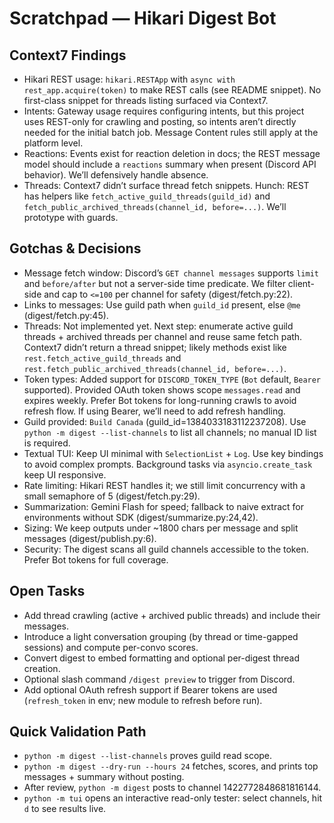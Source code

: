 Scratchpad — Hikari Digest Bot
================================

Context7 Findings
-----------------
- Hikari REST usage: `hikari.RESTApp` with `async with rest_app.acquire(token)` to make REST calls (see README snippet). No first-class snippet for threads listing surfaced via Context7.
- Intents: Gateway usage requires configuring intents, but this project uses REST-only for crawling and posting, so intents aren’t directly needed for the initial batch job. Message Content rules still apply at the platform level.
- Reactions: Events exist for reaction deletion in docs; the REST message model should include a `reactions` summary when present (Discord API behavior). We’ll defensively handle absence.
- Threads: Context7 didn’t surface thread fetch snippets. Hunch: REST has helpers like `fetch_active_guild_threads(guild_id)` and `fetch_public_archived_threads(channel_id, before=...)`. We’ll prototype with guards.

Gotchas & Decisions
-------------------
- Message fetch window: Discord’s `GET channel messages` supports `limit` and `before/after` but not a server-side time predicate. We filter client-side and cap to `<=100` per channel for safety (digest/fetch.py:22).
- Links to messages: Use guild path when `guild_id` present, else `@me` (digest/fetch.py:45).
- Threads: Not implemented yet. Next step: enumerate active guild threads + archived threads per channel and reuse same fetch path. Context7 didn’t return a thread snippet; likely methods exist like `rest.fetch_active_guild_threads` and `rest.fetch_public_archived_threads(channel_id, before=...)`.
- Token types: Added support for `DISCORD_TOKEN_TYPE` (`Bot` default, `Bearer` supported). Provided OAuth token shows scope `messages.read` and expires weekly. Prefer Bot tokens for long-running crawls to avoid refresh flow. If using Bearer, we’ll need to add refresh handling.
- Guild provided: `Build Canada` (guild_id=1384033183112237208). Use `python -m digest --list-channels` to list all channels; no manual ID list is required.
 - Textual TUI: Keep UI minimal with `SelectionList` + `Log`. Use key bindings to avoid complex prompts. Background tasks via `asyncio.create_task` keep UI responsive.
- Rate limiting: Hikari REST handles it; we still limit concurrency with a small semaphore of 5 (digest/fetch.py:29).
- Summarization: Gemini Flash for speed; fallback to naive extract for environments without SDK (digest/summarize.py:24,42).
- Sizing: We keep outputs under ~1800 chars per message and split messages (digest/publish.py:6).
- Security: The digest scans all guild channels accessible to the token. Prefer Bot tokens for full coverage.

Open Tasks
----------
- Add thread crawling (active + archived public threads) and include their messages.
- Introduce a light conversation grouping (by thread or time-gapped sessions) and compute per-convo scores.
- Convert digest to embed formatting and optional per-digest thread creation.
- Optional slash command `/digest preview` to trigger from Discord.
- Add optional OAuth refresh support if Bearer tokens are used (`refresh_token` in env; new module to refresh before run).

Quick Validation Path
---------------------
- `python -m digest --list-channels` proves guild read scope.
- `python -m digest --dry-run --hours 24` fetches, scores, and prints top messages + summary without posting.
- After review, `python -m digest` posts to channel 1422772848681816144.
 - `python -m tui` opens an interactive read-only tester: select channels, hit `d` to see results live.
